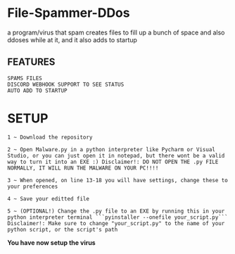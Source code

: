 # File-Spammer-DDos
a program/virus that spam creates files to fill up a bunch of space and also ddoses while at it, and it also adds to startup

## FEATURES
```
SPAMS FILES
DISCORD WEBHOOK SUPPORT TO SEE STATUS
AUTO ADD TO STARTUP
```
# SETUP
```
1 ~ Download the repository

2 ~ Open Malware.py in a python interpreter like Pycharm or Visual Studio, or you can just open it in notepad, but there wont be a valid way to turn it into an EXE :) Disclaimer!: DO NOT OPEN THE .py FILE NORMALLY, IT WILL RUN THE MALWARE ON YOUR PC!!!!

3 ~ When opened, on line 13-18 you will have settings, change these to your preferences

4 ~ Save your editted file

5 ~ (OPTIONAL!) Change the .py file to an EXE by running this in your python interpreter terminal ```pyinstaller --onefile your_script.py``` Disclaimer!: Make sure to change "your_script.py" to the name of your python script, or the script's path
```
**You have now setup the virus**
